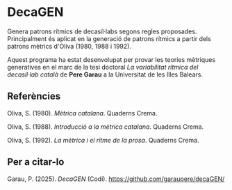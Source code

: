 # DecaGEN
Genera patrons rítmics de decasíl·labs segons regles proposades. Principalment és aplicat en la generació de patrons rítmics a partir dels patrons mètrics d'Oliva (1980, 1988 i 1992).

Aquest programa ha estat desenvolupat per provar les teories mètriques generatives en el marc de la tesi doctoral _La variabilitat rítmica del decasíl·lab català_ de **Pere Garau** a la Universitat de les Illes Balears.

## Referències
Oliva, S. (1980). _Mètrica catalana_. Quaderns Crema.

Oliva, S. (1988). _Introducció a la mètrica catalana_. Quaderns Crema.

Oliva, S. (1992). _La mètrica i el ritme de la prosa_. Quaderns Crema.

## Per a citar-lo
Garau, P. (2025). _DecaGEN_ (Codi). https://github.com/garaupere/decaGEN/
